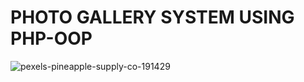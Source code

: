 # PHOTO GALLERY SYSTEM USING PHP-OOP
![pexels-pineapple-supply-co-191429](https://user-images.githubusercontent.com/59705964/161406452-4508f577-28c4-48c1-bd76-2dbaae0acd83.jpg)
